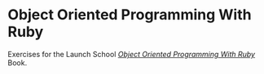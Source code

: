 # Object Oriented Programming With Ruby

Exercises for the Launch School [_Object Oriented Programming With Ruby_](https://launchschool.com/books/oo_ruby) Book.

